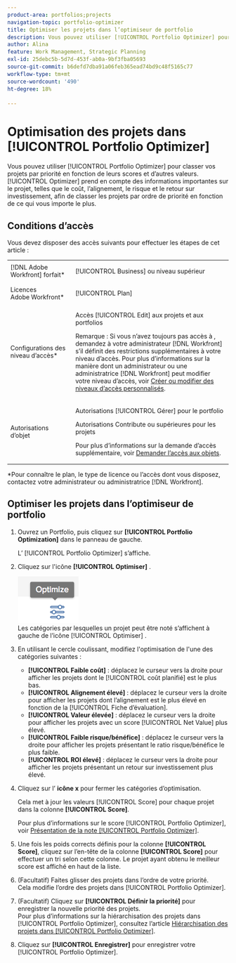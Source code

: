 ```yaml
---
product-area: portfolios;projects
navigation-topic: portfolio-optimizer
title: Optimiser les projets dans l’optimiseur de portfolio
description: Vous pouvez utiliser [!UICONTROL Portfolio Optimizer] pour classer vos projets par priorité en fonction de leurs scores et d’autres valeurs. Optimizer prend en compte des informations importantes du projet, telles que le coût, l’alignement, le risque et le retour sur investissement, afin de classer les projets par ordre de priorité en fonction de ce qui vous importe le plus.
author: Alina
feature: Work Management, Strategic Planning
exl-id: 25debc5b-5d7d-453f-ab0a-9bf3fba05693
source-git-commit: b6defd7dba91a06feb365ead74bd9c48f5165c77
workflow-type: tm+mt
source-wordcount: '490'
ht-degree: 18%

---
```


# Optimisation des projets dans [!UICONTROL Portfolio Optimizer]

Vous pouvez utiliser [!UICONTROL Portfolio Optimizer] pour classer vos projets par priorité en fonction de leurs scores et d’autres valeurs. [!UICONTROL Optimizer] prend en compte des informations importantes sur le projet, telles que le coût, l’alignement, le risque et le retour sur investissement, afin de classer les projets par ordre de priorité en fonction de ce qui vous importe le plus.

## Conditions d’accès

Vous devez disposer des accès suivants pour effectuer les étapes de cet article :

<table style="table-layout:auto"> 
 <col> 
 <col> 
 <tbody> 
  <tr> 
   <td role="rowheader">[!DNL Adobe Workfront] forfait*</td> 
   <td> <p>[!UICONTROL Business] ou niveau supérieur</p> </td> 
  </tr> 
  <tr> 
   <td role="rowheader">Licences Adobe Workfront*</td> 
   <td> <p>[!UICONTROL Plan] </p> </td> 
  </tr> 
  <tr> 
   <td role="rowheader">Configurations des niveau d’accès*</td> 
   <td> <p>Accès [!UICONTROL Edit] aux projets et aux portfolios</p> <p>Remarque : Si vous n’avez toujours pas accès à , demandez à votre administrateur [!DNL Workfront] s’il définit des restrictions supplémentaires à votre niveau d’accès. Pour plus d’informations sur la manière dont un administrateur ou une administratrice [!DNL Workfront] peut modifier votre niveau d’accès, voir <a href="../../../administration-and-setup/add-users/configure-and-grant-access/create-modify-access-levels.md" class="MCXref xref">Créer ou modifier des niveaux d’accès personnalisés</a>.</p> </td> 
  </tr> 
  <tr> 
   <td role="rowheader">Autorisations d’objet</td> 
   <td> <p>Autorisations [!UICONTROL Gérer] pour le portfolio</p> <p>Autorisations Contribute ou supérieures pour les projets</p> <p>Pour plus d’informations sur la demande d’accès supplémentaire, voir <a href="../../../workfront-basics/grant-and-request-access-to-objects/request-access.md" class="MCXref xref">Demander l’accès aux objets</a>.</p> </td> 
  </tr> 
 </tbody> 
</table>

&#42;Pour connaître le plan, le type de licence ou l’accès dont vous disposez, contactez votre administrateur ou administratrice [!DNL Workfront].

## Optimiser les projets dans l’optimiseur de portfolio

1. Ouvrez un Portfolio, puis cliquez sur **[!UICONTROL Portfolio Optimization]** dans le panneau de gauche.

   L’ [!UICONTROL Portfolio Optimizer] s’affiche.

1. Cliquez sur l&#39;icône **[!UICONTROL Optimiser]** .

   ![](assets/optimize-icon-portfolio-optimizer.png)\
   Les catégories par lesquelles un projet peut être noté s’affichent à gauche de l’icône [!UICONTROL Optimiser] .

1. En utilisant le cercle coulissant, modifiez l&#39;optimisation de l&#39;une des catégories suivantes :

   * **[!UICONTROL Faible coût]** : déplacez le curseur vers la droite pour afficher les projets dont le [!UICONTROL coût planifié] est le plus bas.
   * **[!UICONTROL Alignement élevé]** : déplacez le curseur vers la droite pour afficher les projets dont l’alignement est le plus élevé en fonction de la [!UICONTROL Fiche d’évaluation].
   * **[!UICONTROL Valeur élevée]** : déplacez le curseur vers la droite pour afficher les projets avec un score [!UICONTROL Net Value] plus élevé.
   * **[!UICONTROL Faible risque/bénéfice]** : déplacez le curseur vers la droite pour afficher les projets présentant le ratio risque/bénéfice le plus faible.
   * **[!UICONTROL ROI élevé]** : déplacez le curseur vers la droite pour afficher les projets présentant un retour sur investissement plus élevé.

1. Cliquez sur l’ **icône x** pour fermer les catégories d’optimisation.

   Cela met à jour les valeurs [!UICONTROL Score] pour chaque projet dans la colonne **[!UICONTROL Score]**.

   Pour plus d’informations sur le score [!UICONTROL Portfolio Optimizer], voir [Présentation de la note [!UICONTROL Portfolio Optimizer]](../../../manage-work/portfolios/portfolio-optimizer/portfolio-optimizer-score.md).

1. Une fois les poids corrects définis pour la colonne **[!UICONTROL Score]**, cliquez sur l’en-tête de la colonne **[!UICONTROL Score]** pour effectuer un tri selon cette colonne. Le projet ayant obtenu le meilleur score est affiché en haut de la liste.

1. (Facultatif) Faites glisser des projets dans l’ordre de votre priorité.\
   Cela modifie l’ordre des projets dans [!UICONTROL Portfolio Optimizer].
1. (Facultatif) Cliquez sur **[!UICONTROL Définir la priorité]** pour enregistrer la nouvelle priorité des projets.\
   Pour plus d’informations sur la hiérarchisation des projets dans [!UICONTROL Portfolio Optimizer], consultez l’article [Hiérarchisation des projets dans [!UICONTROL Portfolio Optimizer]](../../../manage-work/portfolios/portfolio-optimizer/prioritize-projects-in-portfolio-optimizer.md).

1. Cliquez sur **[!UICONTROL Enregistrer]** pour enregistrer votre [!UICONTROL Portfolio Optimizer].
